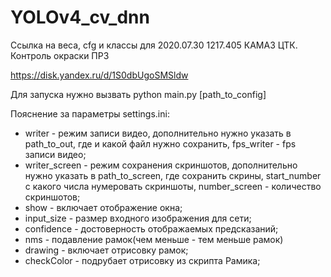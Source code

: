 # YOLOv4_cv_dnn
Ссылка на веса, cfg и классы для 2020.07.30 1217.405 КАМАЗ ЦТК. Контроль окраски ПРЗ 

https://disk.yandex.ru/d/1S0dbUgoSMSldw

Для запуска нужно вызвать python main.py [path_to_config]

Пояснение за параметры settings.ini:
- writer - режим записи видео, дополнительно нужно указать в path_to_out, где и какой файл нужно сохранить, fps_writer - fps записи видео;
- writer_screen - режим сохранения скриншотов, дополнительно нужно указать в path_to_screen, где сохранить скрины, start_number с какого числа нумеровать скриншоты, number_screen - количество скриншотов;
- show - включает отображение окна;
- input_size - размер входного изображения для сети;
- confidence - достоверность отображаемых предсказаний;
- nms - подавление рамок(чем меньше - тем меньше рамок)
- drawing - включает отрисовку рамок;
- checkColor - подрубает отрисовку из скрипта Рамика;
